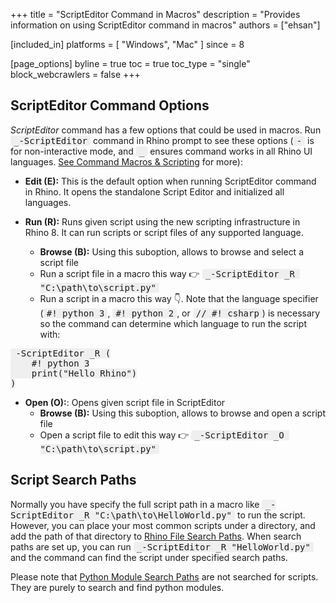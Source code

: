 +++
title = "ScriptEditor Command in Macros"
description = "Provides information on using ScriptEditor command in macros"
authors = ["ehsan"]

[included_in]
platforms = [ "Windows", "Mac" ]
since = 8

[page_options]
byline = true
toc = true
toc_type = "single"
block_webcrawlers = false
+++

<style>
    .main-content img { zoom: 50%; }
    code {
        background-color: #efefef;
        padding-left: 5px;
        padding-right: 5px;
        border-radius: 3px;
        font-size: 14px;
    }
</style>

## ScriptEditor Command Options

*ScriptEditor* command has a few options that could be used in macros. Run `_-ScriptEditor` command in Rhino prompt to see these options (`-` is for non-interactive mode, and `_` ensures command works in all Rhino UI languages. [See Command Macros & Scripting](https://docs.mcneel.com/rhino/8/help/en-us/information/rhinoscripting.htm) for more):

- **Edit (E):** This is the default option when running ScriptEditor command in Rhino. It opens the standalone Script Editor and initialized all languages.

- **Run (R):** Runs given script using the new scripting infrastructure in Rhino 8. It can run scripts or script files of any supported language.
  - **Browse (B):** Using this suboption, allows to browse and select a script file
  - Run a script file in a macro this way 👉 `_-ScriptEditor _R "C:\path\to\script.py"` 
  - Run a script in a macro this way 👇. Note that the language specifier (`#! python 3`, `#! python 2`, or `// #! csharp`) is necessary so the command can determine which language to run the script with:

```text
_-ScriptEditor _R (
    #! python 3
    print("Hello Rhino")
)
```

- **Open (O):**: Opens given script file in ScriptEditor
  - **Browse (B):** Using this suboption, allows to browse and open a script file
  - Open a script file to edit this way 👉 `_-ScriptEditor _O "C:\path\to\script.py"` 

## Script Search Paths

Normally you have specify the full script path in a macro like `_-ScriptEditor _R "C:\path\to\HelloWorld.py"` to run  the script. However, you can place your most common scripts under a directory, and add the path of that directory to [Rhino File Search Paths](https://docs.mcneel.com/rhino/8/help/en-us/options/files_search_paths.htm). When search paths are set up, you can run `_-ScriptEditor _R "HelloWorld.py"` and the command can find the script under specified search paths.

Please note that [Python Module Search Paths](/guides/scripting/editor-configs/#python-paths) are not searched for scripts. They are purely to search and find python modules.